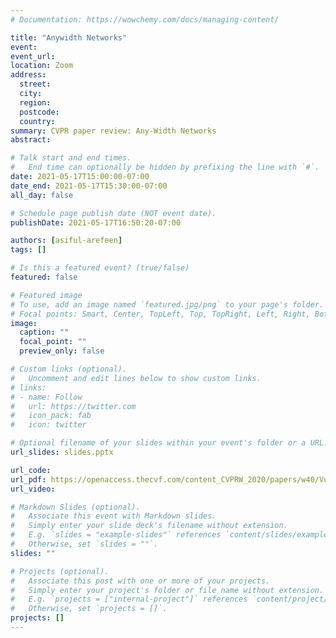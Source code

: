 ```yaml
---
# Documentation: https://wowchemy.com/docs/managing-content/

title: "Anywidth Networks"
event:
event_url:
location: Zoom
address:
  street:
  city:
  region:
  postcode:
  country:
summary: CVPR paper review: Any-Width Networks
abstract:

# Talk start and end times.
#   End time can optionally be hidden by prefixing the line with `#`.
date: 2021-05-17T15:00:00-07:00
date_end: 2021-05-17T15:30:00-07:00
all_day: false

# Schedule page publish date (NOT event date).
publishDate: 2021-05-17T16:50:20-07:00

authors: [asiful-arefeen]
tags: []

# Is this a featured event? (true/false)
featured: false

# Featured image
# To use, add an image named `featured.jpg/png` to your page's folder. 
# Focal points: Smart, Center, TopLeft, Top, TopRight, Left, Right, BottomLeft, Bottom, BottomRight.
image:
  caption: ""
  focal_point: ""
  preview_only: false

# Custom links (optional).
#   Uncomment and edit lines below to show custom links.
# links:
# - name: Follow
#   url: https://twitter.com
#   icon_pack: fab
#   icon: twitter

# Optional filename of your slides within your event's folder or a URL.
url_slides: slides.pptx

url_code:
url_pdf: https://openaccess.thecvf.com/content_CVPRW_2020/papers/w40/Vu_Any-Width_Networks_CVPRW_2020_paper.pdf
url_video:

# Markdown Slides (optional).
#   Associate this event with Markdown slides.
#   Simply enter your slide deck's filename without extension.
#   E.g. `slides = "example-slides"` references `content/slides/example-slides.md`.
#   Otherwise, set `slides = ""`.
slides: ""

# Projects (optional).
#   Associate this post with one or more of your projects.
#   Simply enter your project's folder or file name without extension.
#   E.g. `projects = ["internal-project"]` references `content/project/deep-learning/index.md`.
#   Otherwise, set `projects = []`.
projects: []
---
```

